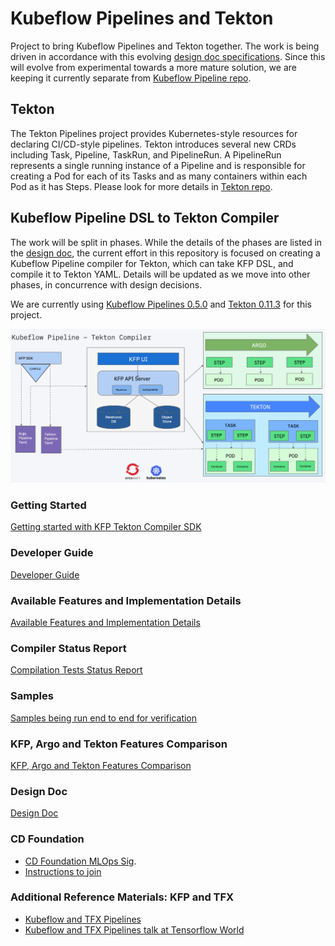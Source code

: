# Kubeflow Pipelines and Tekton

Project to bring Kubeflow Pipelines and Tekton together. The work is being driven in accordance with this
evolving [design doc specifications](http://bit.ly/kfp-tekton). Since this will evolve from experimental towards a more
mature solution, we are keeping it currently separate from [Kubeflow Pipeline repo](https://github.com/kubeflow/pipelines).

## Tekton

The Tekton Pipelines project provides Kubernetes-style resources for declaring CI/CD-style pipelines. Tekton introduces
several new CRDs including Task, Pipeline, TaskRun, and PipelineRun. A PipelineRun represents a single running instance
of a Pipeline and is responsible for creating a Pod for each of its Tasks and as many containers within each Pod as it
has Steps. Please look for more details in [Tekton repo](https://github.com/tektoncd/pipeline).

## Kubeflow Pipeline DSL to Tekton Compiler

The work will be split in phases. While the details of the phases are listed in the [design doc](http://bit.ly/kfp-tekton),
the current effort in this repository is focused on creating a Kubeflow Pipeline compiler for Tekton, which can take
KFP DSL, and compile it to Tekton YAML. Details will be updated as we move into other phases, in concurrence with
design decisions. 

We are currently using [Kubeflow Pipelines 0.5.0](https://github.com/kubeflow/pipelines/releases/tag/0.5.0) and
[Tekton 0.11.3](https://github.com/tektoncd/pipeline/releases/tag/v0.11.3) for this project.

![kfp-tekton](images/kfp-tekton-phase-one.png)

### Getting Started
[Getting started with KFP Tekton Compiler SDK](/sdk/README.md)

### Developer Guide
[Developer Guide](/sdk/python/README.md) 

### Available Features and Implementation Details
[Available Features and Implementation Details](/sdk/FEATURES.md)

### Compiler Status Report
[Compilation Tests Status Report](/tests/README.md)

### Samples
[Samples being run end to end for verification](/samples/README.md)

### KFP, Argo and Tekton Features Comparison
[KFP, Argo and Tekton Features Comparison](https://docs.google.com/spreadsheets/d/1LFUy86MhVrU2cRhXNsDU-OBzB4BlkT9C0ASD3hoXqpo/edit#gid=979402121)

### Design Doc 
[Design Doc](http://bit.ly/kfp-tekton)

### CD Foundation

+ [CD Foundation MLOps Sig](https://cd.foundation/blog/2020/02/11/announcing-the-cd-foundation-mlops-sig/). 
+ [Instructions to join](https://github.com/cdfoundation/sig-mlops)

### Additional Reference Materials: KFP and TFX

+ [Kubeflow and TFX Pipelines](/samples/kfp-tfx)
+ [Kubeflow and TFX Pipelines talk at Tensorflow World](https://www.slideshare.net/AnimeshSingh/hybrid-cloud-kubeflow-and-tensorflow-extended-tfx)
